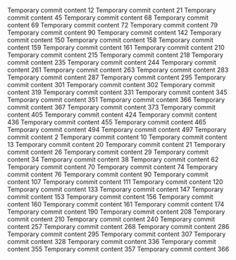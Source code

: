 Temporary commit content 12
Temporary commit content 21
Temporary commit content 45
Temporary commit content 68
Temporary commit content 69
Temporary commit content 72
Temporary commit content 79
Temporary commit content 90
Temporary commit content 142
Temporary commit content 150
Temporary commit content 158
Temporary commit content 159
Temporary commit content 161
Temporary commit content 210
Temporary commit content 215
Temporary commit content 218
Temporary commit content 235
Temporary commit content 244
Temporary commit content 261
Temporary commit content 263
Temporary commit content 283
Temporary commit content 287
Temporary commit content 295
Temporary commit content 301
Temporary commit content 302
Temporary commit content 319
Temporary commit content 331
Temporary commit content 345
Temporary commit content 351
Temporary commit content 366
Temporary commit content 367
Temporary commit content 373
Temporary commit content 405
Temporary commit content 424
Temporary commit content 436
Temporary commit content 455
Temporary commit content 465
Temporary commit content 494
Temporary commit content 497
Temporary commit content 2
Temporary commit content 10
Temporary commit content 13
Temporary commit content 20
Temporary commit content 21
Temporary commit content 26
Temporary commit content 29
Temporary commit content 34
Temporary commit content 38
Temporary commit content 62
Temporary commit content 70
Temporary commit content 74
Temporary commit content 76
Temporary commit content 90
Temporary commit content 107
Temporary commit content 111
Temporary commit content 120
Temporary commit content 133
Temporary commit content 147
Temporary commit content 153
Temporary commit content 156
Temporary commit content 160
Temporary commit content 161
Temporary commit content 174
Temporary commit content 190
Temporary commit content 208
Temporary commit content 210
Temporary commit content 240
Temporary commit content 257
Temporary commit content 268
Temporary commit content 286
Temporary commit content 295
Temporary commit content 307
Temporary commit content 328
Temporary commit content 336
Temporary commit content 355
Temporary commit content 357
Temporary commit content 366
